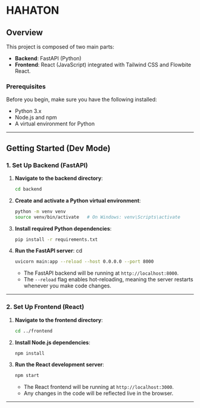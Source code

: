 # HAHATON

## Overview

This project is composed of two main parts:
- **Backend**: FastAPI (Python)
- **Frontend**: React (JavaScript) integrated with Tailwind CSS and Flowbite React.

### Prerequisites

Before you begin, make sure you have the following installed:
- Python 3.x
- Node.js and npm
- A virtual environment for Python

---

## Getting Started (Dev Mode)

### 1. Set Up Backend (FastAPI)

1. **Navigate to the backend directory**:

    ```bash
    cd backend
    ```

2. **Create and activate a Python virtual environment**:

    ```bash
    python -m venv venv
    source venv/bin/activate   # On Windows: venv\Scripts\activate
    ```

3. **Install required Python dependencies**:

    ```bash
    pip install -r requirements.txt
    ```

4. **Run the FastAPI server**:
cd
    ```bash
    uvicorn main:app --reload --host 0.0.0.0 --port 8000
    ```

    - The FastAPI backend will be running at `http://localhost:8000`.
    - The `--reload` flag enables hot-reloading, meaning the server restarts whenever you make code changes.

---

### 2. Set Up Frontend (React)

1. **Navigate to the frontend directory**:

    ```bash
    cd ../frontend
    ```

2. **Install Node.js dependencies**:

    ```bash
    npm install
    ```

3. **Run the React development server**:

    ```bash
    npm start
    ```

    - The React frontend will be running at `http://localhost:3000`.
    - Any changes in the code will be reflected live in the browser.

---
